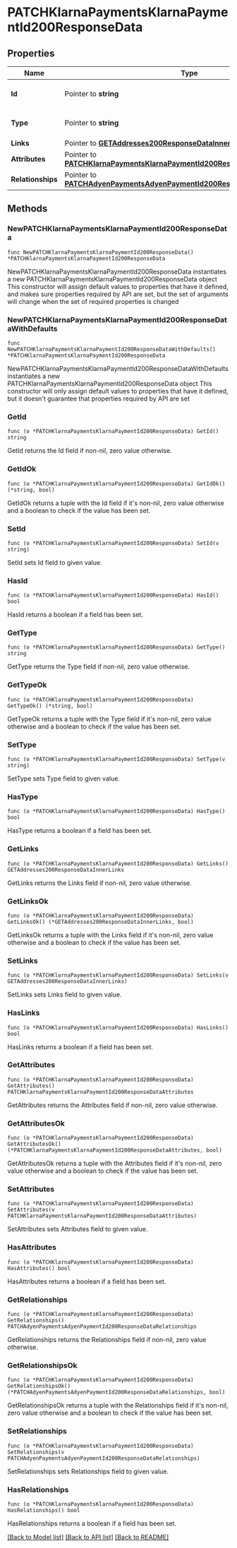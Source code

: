 # PATCHKlarnaPaymentsKlarnaPaymentId200ResponseData

## Properties

Name | Type | Description | Notes
------------ | ------------- | ------------- | -------------
**Id** | Pointer to **string** | The resource&#39;s id | [optional] 
**Type** | Pointer to **string** | The resource&#39;s type | [optional] [default to "klarna_payments"]
**Links** | Pointer to [**GETAddresses200ResponseDataInnerLinks**](GETAddresses200ResponseDataInnerLinks.md) |  | [optional] 
**Attributes** | Pointer to [**PATCHKlarnaPaymentsKlarnaPaymentId200ResponseDataAttributes**](PATCHKlarnaPaymentsKlarnaPaymentId200ResponseDataAttributes.md) |  | [optional] 
**Relationships** | Pointer to [**PATCHAdyenPaymentsAdyenPaymentId200ResponseDataRelationships**](PATCHAdyenPaymentsAdyenPaymentId200ResponseDataRelationships.md) |  | [optional] 

## Methods

### NewPATCHKlarnaPaymentsKlarnaPaymentId200ResponseData

`func NewPATCHKlarnaPaymentsKlarnaPaymentId200ResponseData() *PATCHKlarnaPaymentsKlarnaPaymentId200ResponseData`

NewPATCHKlarnaPaymentsKlarnaPaymentId200ResponseData instantiates a new PATCHKlarnaPaymentsKlarnaPaymentId200ResponseData object
This constructor will assign default values to properties that have it defined,
and makes sure properties required by API are set, but the set of arguments
will change when the set of required properties is changed

### NewPATCHKlarnaPaymentsKlarnaPaymentId200ResponseDataWithDefaults

`func NewPATCHKlarnaPaymentsKlarnaPaymentId200ResponseDataWithDefaults() *PATCHKlarnaPaymentsKlarnaPaymentId200ResponseData`

NewPATCHKlarnaPaymentsKlarnaPaymentId200ResponseDataWithDefaults instantiates a new PATCHKlarnaPaymentsKlarnaPaymentId200ResponseData object
This constructor will only assign default values to properties that have it defined,
but it doesn't guarantee that properties required by API are set

### GetId

`func (o *PATCHKlarnaPaymentsKlarnaPaymentId200ResponseData) GetId() string`

GetId returns the Id field if non-nil, zero value otherwise.

### GetIdOk

`func (o *PATCHKlarnaPaymentsKlarnaPaymentId200ResponseData) GetIdOk() (*string, bool)`

GetIdOk returns a tuple with the Id field if it's non-nil, zero value otherwise
and a boolean to check if the value has been set.

### SetId

`func (o *PATCHKlarnaPaymentsKlarnaPaymentId200ResponseData) SetId(v string)`

SetId sets Id field to given value.

### HasId

`func (o *PATCHKlarnaPaymentsKlarnaPaymentId200ResponseData) HasId() bool`

HasId returns a boolean if a field has been set.

### GetType

`func (o *PATCHKlarnaPaymentsKlarnaPaymentId200ResponseData) GetType() string`

GetType returns the Type field if non-nil, zero value otherwise.

### GetTypeOk

`func (o *PATCHKlarnaPaymentsKlarnaPaymentId200ResponseData) GetTypeOk() (*string, bool)`

GetTypeOk returns a tuple with the Type field if it's non-nil, zero value otherwise
and a boolean to check if the value has been set.

### SetType

`func (o *PATCHKlarnaPaymentsKlarnaPaymentId200ResponseData) SetType(v string)`

SetType sets Type field to given value.

### HasType

`func (o *PATCHKlarnaPaymentsKlarnaPaymentId200ResponseData) HasType() bool`

HasType returns a boolean if a field has been set.

### GetLinks

`func (o *PATCHKlarnaPaymentsKlarnaPaymentId200ResponseData) GetLinks() GETAddresses200ResponseDataInnerLinks`

GetLinks returns the Links field if non-nil, zero value otherwise.

### GetLinksOk

`func (o *PATCHKlarnaPaymentsKlarnaPaymentId200ResponseData) GetLinksOk() (*GETAddresses200ResponseDataInnerLinks, bool)`

GetLinksOk returns a tuple with the Links field if it's non-nil, zero value otherwise
and a boolean to check if the value has been set.

### SetLinks

`func (o *PATCHKlarnaPaymentsKlarnaPaymentId200ResponseData) SetLinks(v GETAddresses200ResponseDataInnerLinks)`

SetLinks sets Links field to given value.

### HasLinks

`func (o *PATCHKlarnaPaymentsKlarnaPaymentId200ResponseData) HasLinks() bool`

HasLinks returns a boolean if a field has been set.

### GetAttributes

`func (o *PATCHKlarnaPaymentsKlarnaPaymentId200ResponseData) GetAttributes() PATCHKlarnaPaymentsKlarnaPaymentId200ResponseDataAttributes`

GetAttributes returns the Attributes field if non-nil, zero value otherwise.

### GetAttributesOk

`func (o *PATCHKlarnaPaymentsKlarnaPaymentId200ResponseData) GetAttributesOk() (*PATCHKlarnaPaymentsKlarnaPaymentId200ResponseDataAttributes, bool)`

GetAttributesOk returns a tuple with the Attributes field if it's non-nil, zero value otherwise
and a boolean to check if the value has been set.

### SetAttributes

`func (o *PATCHKlarnaPaymentsKlarnaPaymentId200ResponseData) SetAttributes(v PATCHKlarnaPaymentsKlarnaPaymentId200ResponseDataAttributes)`

SetAttributes sets Attributes field to given value.

### HasAttributes

`func (o *PATCHKlarnaPaymentsKlarnaPaymentId200ResponseData) HasAttributes() bool`

HasAttributes returns a boolean if a field has been set.

### GetRelationships

`func (o *PATCHKlarnaPaymentsKlarnaPaymentId200ResponseData) GetRelationships() PATCHAdyenPaymentsAdyenPaymentId200ResponseDataRelationships`

GetRelationships returns the Relationships field if non-nil, zero value otherwise.

### GetRelationshipsOk

`func (o *PATCHKlarnaPaymentsKlarnaPaymentId200ResponseData) GetRelationshipsOk() (*PATCHAdyenPaymentsAdyenPaymentId200ResponseDataRelationships, bool)`

GetRelationshipsOk returns a tuple with the Relationships field if it's non-nil, zero value otherwise
and a boolean to check if the value has been set.

### SetRelationships

`func (o *PATCHKlarnaPaymentsKlarnaPaymentId200ResponseData) SetRelationships(v PATCHAdyenPaymentsAdyenPaymentId200ResponseDataRelationships)`

SetRelationships sets Relationships field to given value.

### HasRelationships

`func (o *PATCHKlarnaPaymentsKlarnaPaymentId200ResponseData) HasRelationships() bool`

HasRelationships returns a boolean if a field has been set.


[[Back to Model list]](../README.md#documentation-for-models) [[Back to API list]](../README.md#documentation-for-api-endpoints) [[Back to README]](../README.md)


